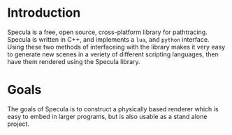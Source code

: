 # Introduction

Specula is a free, open source, cross-platform library for pathtracing. Specula
is written in C++, and implements a `lua`, and `python` interface. Using these
two methods of interfaceing with the library makes it very easy to generate new
scenes in a veriety of different scripting languages, then have them rendered
using the Specula library.

# Goals

The goals of Specula is to construct a physically based renderer which is easy
to embed in larger programs, but is also usable as a stand alone project.
